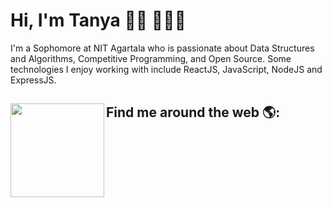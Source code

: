 # Hi, I'm Tanya 👋🏾 👩🏾‍💻


I'm a Sophomore at NIT Agartala who is passionate about Data Structures and Algorithms, Competitive Programming, and Open Source. Some technologies I enjoy working with include ReactJS, JavaScript, NodeJS and ExpressJS.


## Find me around the web 🌎: <a href="https://www.linkedin.com/in/tanyarajhans/"><img align="left" width="150" height="150" src="https://github.com/M0nica/M0nica/blob/main/octomonica/m0nica-octocat-rotating.gif?raw=true"></a>

